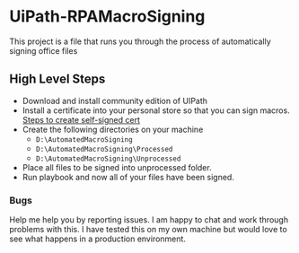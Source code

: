 # UiPath-RPAMacroSigning
This project is a file that runs you through the process of automatically signing office files


## High Level Steps
- Download and install community edition of UIPath
- Install a certificate into your personal store so that you can sign macros.  [Steps to create self-signed cert](https://www.groovypost.com/howto/create-self-signed-digital-certificate-microsoft-office-2016/)
- Create the following directories on your machine
  - `D:\AutomatedMacroSigning`
  - `D:\AutomatedMacroSigning\Processed`
  - `D:\AutomatedMacroSigning\Unprocessed`
- Place all files to be signed into unprocessed folder.  
- Run playbook and now all of your files have been signed.


### Bugs
Help me help you by reporting issues.  I am happy to chat and work through problems with this.  I have tested this on my own machine but would love to see what happens in a production environment.
